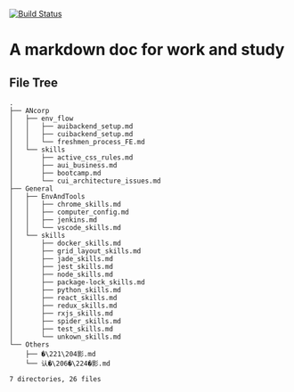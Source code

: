 [![Build Status](https://travis-ci.org/clownvary/docs.svg?branch=master)](https://travis-ci.org/clownvary/docs)
# A markdown doc for work and study
## File Tree
```
.
├── ANcorp
│   ├── env_flow
│   │   ├── auibackend_setup.md
│   │   ├── cuibackend_setup.md
│   │   └── freshmen_process_FE.md
│   └── skills
│       ├── active_css_rules.md
│       ├── aui_business.md
│       ├── bootcamp.md
│       └── cui_architecture_issues.md
├── General
│   ├── EnvAndTools
│   │   ├── chrome_skills.md
│   │   ├── computer_config.md
│   │   ├── jenkins.md
│   │   └── vscode_skills.md
│   └── skills
│       ├── docker_skills.md
│       ├── grid_layout_skills.md
│       ├── jade_skills.md
│       ├── jest_skills.md
│       ├── node_skills.md
│       ├── package-lock_skills.md
│       ├── python_skills.md
│       ├── react_skills.md
│       ├── redux_skills.md
│       ├── rxjs_skills.md
│       ├── spider_skills.md
│       ├── test_skills.md
│       └── unkown_skills.md
└── Others
    ├── �\221\204影.md
    └── 认�\206�\224�影.md

7 directories, 26 files

```
